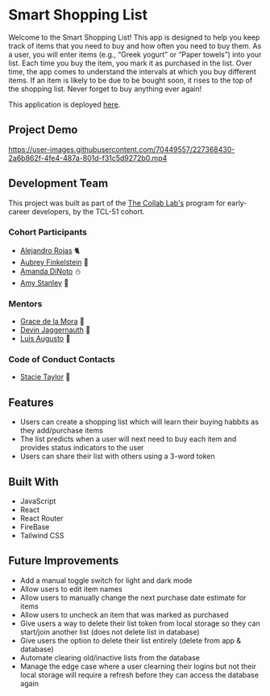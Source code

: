 # Smart Shopping List

Welcome to the Smart Shopping List! This app is designed to help you keep track of items that you need to buy and how often you need to buy them. As a user, you will enter items (e.g., “Greek yogurt” or “Paper towels”) into your list. Each time you buy the item, you mark it as purchased in the list. Over time, the app comes to understand the intervals at which you buy different items. If an item is likely to be due to be bought soon, it rises to the top of the shopping list. Never forget to buy anything ever again!

This application is deployed [here](https://the-smart-shopping-list.netlify.app/).

## Project Demo

https://user-images.githubusercontent.com/70449557/227368430-2a6b862f-4fe4-487a-801d-f31c5d9272b0.mp4

## Development Team

This project was built as part of the [The Collab Lab's](https://the-collab-lab.codes/) program for early-career developers, by the TCL-51 cohort.

### Cohort Participants

- [Alejandro Rojas](https://github.com/kmachappy) 🐈‍
- [Aubrey Finkelstein](https://github.com/a-fink/) 🦉
- [Amanda DiNoto](https://github.com/Amanda2900) ⛄️
- [Amy Stanley](https://github.com/ameliasheppy) 🐾

### Mentors

- [Grace de la Mora](https://github.com/thetrend) 🎉
- [Devin Jaggernauth](https://github.com/mentalcaries) 👻
- [Luis Augusto](https://github.com/luisaugusto) 🚀

### Code of Conduct Contacts

- [Stacie Taylor](https://github.com/stacietaylorcima) 🙌

## Features

- Users can create a shopping list which will learn their buying habbits as they add/purchase items
- The list predicts when a user will next need to buy each item and provides status indicators to the user
- Users can share their list with others using a 3-word token

## Built With

- JavaScript
- React
- React Router
- FireBase
- Tailwind CSS

## Future Improvements

- Add a manual toggle switch for light and dark mode
- Allow users to edit item names
- Allow users to manually change the next purchase date estimate for items
- Allow users to uncheck an item that was marked as purchased
- Give users a way to delete their list token from local storage so they can start/join another list (does not delete list in database)
- Give users the option to delete their list entirely (delete from app & database)
- Automate clearing old/inactive lists from the database
- Manage the edge case where a user clearning their logins but not their local storage will require a refresh before they can access the database again
